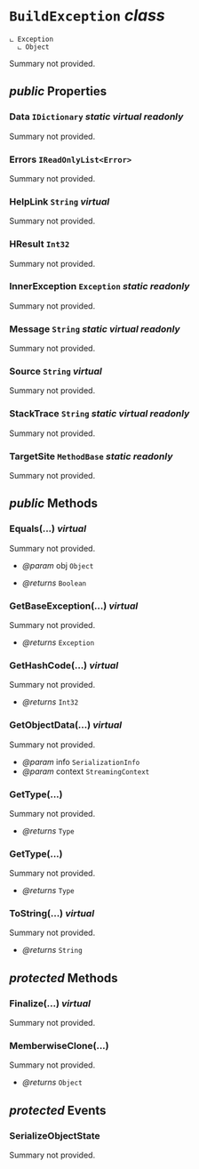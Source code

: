 # <code><span title="undefined">BuildException</span></code> *class*

```
ட Exception
  ட Object
```

Summary not provided.

## *public* Properties

### Data <code><span title="undefined">IDictionary</span></code> *static* *virtual* *readonly*

Summary not provided.

### Errors <code><span title="undefined">IReadOnlyList</span><<span title="undefined">Error</span>></code>

Summary not provided.

### HelpLink <code><span title="undefined">String</span></code> *virtual*

Summary not provided.

### HResult <code><span title="undefined">Int32</span></code>

Summary not provided.

### InnerException <code><span title="undefined">Exception</span></code> *static* *readonly*

Summary not provided.

### Message <code><span title="undefined">String</span></code> *static* *virtual* *readonly*

Summary not provided.

### Source <code><span title="undefined">String</span></code> *virtual*

Summary not provided.

### StackTrace <code><span title="undefined">String</span></code> *static* *virtual* *readonly*

Summary not provided.

### TargetSite <code><span title="undefined">MethodBase</span></code> *static* *readonly*

Summary not provided.



## *public* Methods

### Equals(...) *virtual*

Summary not provided.

- *@param* obj <code><span title="undefined">Object</span></code>

- *@returns* <code><span title="undefined">Boolean</span></code>

### GetBaseException(...) *virtual*

Summary not provided.

- *@returns* <code><span title="undefined">Exception</span></code>

### GetHashCode(...) *virtual*

Summary not provided.

- *@returns* <code><span title="undefined">Int32</span></code>

### GetObjectData(...) *virtual*

Summary not provided.

- *@param* info <code><span title="undefined">SerializationInfo</span></code>
- *@param* context <code><span title="undefined">StreamingContext</span></code>



### GetType(...)

Summary not provided.

- *@returns* <code><span title="undefined">Type</span></code>

### GetType(...)

Summary not provided.

- *@returns* <code><span title="undefined">Type</span></code>

### ToString(...) *virtual*

Summary not provided.

- *@returns* <code><span title="undefined">String</span></code>

## *protected* Methods

### Finalize(...) *virtual*

Summary not provided.



### MemberwiseClone(...)

Summary not provided.

- *@returns* <code><span title="undefined">Object</span></code>

## *protected* Events

### SerializeObjectState

Summary not provided.